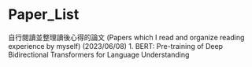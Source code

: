 # Paper_List
自行閱讀並整理讀後心得的論文 (Papers which I read and organize reading experience by myself)
(2023/06/08) 1. BERT: Pre-training of Deep Bidirectional Transformers for Language Understanding
